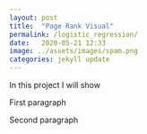 ```yaml
---
layout: post
title:  "Page Rank Visual"
permalink: /logistic_regression/
date:   2020-05-21 12:33
image: ../assets/images/spam.png
categories: jekyll update
---
```



In this project I will show

<p id="p1">First paragraph</p>
<p id="p2">Second paragraph</p>

<script>
    d3.select("#p2").style("color", "green");

    d3.csv("../assets/data/stock_x.csv")
    .row(function(d){ return {Brand}; })
    
    .get(function(error, data){

    });



</script>
